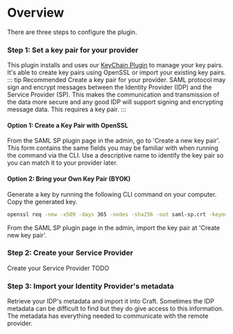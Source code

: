 # Overview

There are three steps to configure the plugin.

### Step 1: Set a key pair for your provider
This plugin installs and uses our [KeyChain Plugin](https://github.com/flipboxfactory/keychain) to manage your key pairs. It's able to create key pairs using OpenSSL or import your existing key pairs.
::: tip Recommended
Create a key pair for your provider. SAML protocol may sign and encrypt messages between the Identity Provider (IDP) and the Service Provider (SP). This makes the communication and transmission of the data more secure and any good IDP will support signing and encrypting message data. This requires a key pair.
:::

#### Option 1: Create a Key Pair with OpenSSL
From the SAML SP plugin page in the admin, go to 'Create a new key pair'. This form contains the same fields you may be familiar with when running the command via the CLI. Use a descriptive name to identify the key pair so you can match it to your provider later.

#### Option 2: Bring your Own Key Pair (BYOK)
Generate a key by running the following CLI command on your computer. Copy the generated key. 
```bash
openssl req -new -x509 -days 365 -nodes -sha256 -out saml-sp.crt -keyout saml-sp.pem
```
From the SAML SP plugin page in the admin, import the key pair at 'Create new key pair'.

### Step 2: Create your Service Provider
Create your Service Provider TODO

### Step 3: Import your Identity Provider's metadata
Retrieve your IDP's metadata and import it into Craft. Sometimes the IDP metadata can be difficult to find but they do give access to this information. The metadata has everything needed to communicate with the remote provider.